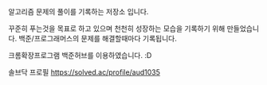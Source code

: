 알고리즘 문제의 풀이를 기록하는 저장소 입니다.

꾸준히 푸는것을 목표로 하고 있으며 천천히 성장하는 모습을 기록하기 위해 만들었습니다.
백준/프로그래머스의 문제를 해결할때마다 기록됩니다.

크롬확장프로그램 백준허브를 이용하였습니다. :D

솔브닥 프로필
https://solved.ac/profile/aud1035
